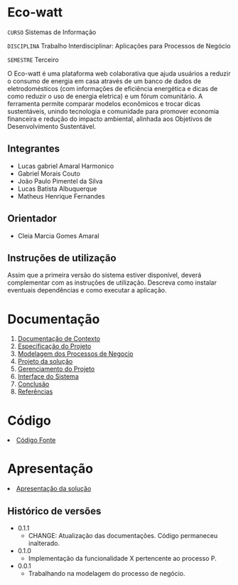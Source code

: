 # Eco-watt

`CURSO` Sistemas de Informação

`DISCIPLINA` Trabalho Interdisciplinar: Aplicações para Processos de Negócio

`SEMESTRE` Terceiro

O Eco-watt é uma plataforma web colaborativa que ajuda usuários a reduzir o consumo de energia em casa através de um banco de dados de eletrodomésticos (com informações de eficiência energética e dicas de como reduzir o uso de energia eletrica) e um fórum comunitário. A ferramenta permite comparar modelos econômicos e trocar dicas sustentáveis, unindo tecnologia e comunidade para promover economia financeira e redução do impacto ambiental, alinhada aos Objetivos de Desenvolvimento Sustentável.

## Integrantes

* Lucas gabriel Amaral Harmonico
* Gabriel Morais Couto
* João Paulo Pimentel da Silva
* Lucas Batista Albuquerque
* Matheus Henrique Fernandes

## Orientador

* Cleia Marcia Gomes Amaral

## Instruções de utilização

Assim que a primeira versão do sistema estiver disponível, deverá complementar com as instruções de utilização. Descreva como instalar eventuais dependências e como executar a aplicação.

# Documentação

<ol>
<li><a href="docs/1-Contexto.md"> Documentação de Contexto</a></li>
<li><a href="docs/2-Especificação.md"> Especificação do Projeto</a></li>
<li><a href="docs/3-Modelagem-Processos-Negócio.md"> Modelagem dos Processos de Negocio</a></li>
<li><a href="docs/4-Projeto-Solucao.md"> Projeto da solução</a></li>
<li><a href="docs/5-Gerenciamento-Projeto.md"> Gerenciamento do Projeto</a></li>
<li><a href="docs/6-Interface-Sistema.md"> Interface do Sistema</a></li>
<li><a href="docs/7-Conclusão.md"> Conclusão</a></li>
<li><a href="docs/8-Referências.md"> Referências</a></li>
</ol>

# Código

<li><a href="src/README.md"> Código Fonte</a></li>

# Apresentação

<li><a href="presentation/README.md"> Apresentação da solução</a></li>


## Histórico de versões

* 0.1.1
    * CHANGE: Atualização das documentações. Código permaneceu inalterado.
* 0.1.0
    * Implementação da funcionalidade X pertencente ao processo P.
* 0.0.1
    * Trabalhando na modelagem do processo de negócio.

